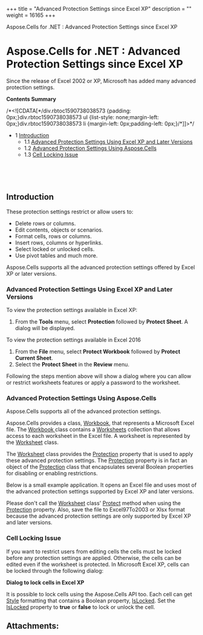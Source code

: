 +++
title = "Advanced Protection Settings since Excel XP" 
description = "" 
weight = 16165 
+++

Aspose.Cells for .NET : Advanced Protection Settings since Excel XP  

# Aspose.Cells for .NET : Advanced Protection Settings since Excel XP


Since the release of Excel 2002 or XP, Microsoft has added many advanced protection settings.

**Contents Summary**

/\*<!\[CDATA\[\*/div.rbtoc1590738038573 {padding: 0px;}div.rbtoc1590738038573 ul {list-style: none;margin-left: 0px;}div.rbtoc1590738038573 li {margin-left: 0px;padding-left: 0px;}/\*\]\]>\*/

*   1 [Introduction](#AdvancedProtectionSettingssinceExcelXP-Introduction)
    *   1.1 [Advanced Protection Settings Using Excel XP and Later Versions](#AdvancedProtectionSettingssinceExcelXP-AdvancedProtectionSettingsUsingExcelXPandLaterVersions)
    *   1.2 [Advanced Protection Settings Using Aspose.Cells](#AdvancedProtectionSettingssinceExcelXP-AdvancedProtectionSettingsUsingAspose.Cells)
    *   1.3 [Cell Locking Issue](#AdvancedProtectionSettingssinceExcelXP-CellLockingIssue)

 

 

## Introduction

These protection settings restrict or allow users to:

*   Delete rows or columns.
*   Edit contents, objects or scenarios.
*   Format cells, rows or columns.
*   Insert rows, columns or hyperlinks.
*   Select locked or unlocked cells.
*   Use pivot tables and much more.

Aspose.Cells supports all the advanced protection settings offered by Excel XP or later versions.

### Advanced Protection Settings Using Excel XP and Later Versions

To view the protection settings available in Excel XP:

1.  From the **Tools** menu, select **Protection** followed by **Protect Sheet**. A dialog will be displayed.

To view the protection settings available in Excel 2016

1.  From the **File** menu, select **Protect Workbook** followed by **Protect Current Sheet**.
2.  Select the **Protect Sheet** in the **Review** menu.

Following the steps mention above will show a dialog where you can allow or restrict worksheets features or apply a password to the worksheet.

### Advanced Protection Settings Using Aspose.Cells

Aspose.Cells supports all of the advanced protection settings.

Aspose.Cells provides a class, [Workbook](https://apireference.aspose.com/net/cells/aspose.cells/workbook), that represents a Microsoft Excel file. The [Workbook ](https://apireference.aspose.com/net/cells/aspose.cells/workbook)class contains a [Worksheets](https://apireference.aspose.com/net/cells/aspose.cells/worksheetcollection) collection that allows access to each worksheet in the Excel file. A worksheet is represented by the [Worksheet](https://apireference.aspose.com/net/cells/aspose.cells/worksheet) class.

The [Worksheet](https://apireference.aspose.com/net/cells/aspose.cells/worksheet) class provides the [Protection](https://apireference.aspose.com/net/cells/aspose.cells/worksheet/properties/protection) property that is used to apply these advanced protection settings. The [Protection](https://apireference.aspose.com/net/cells/aspose.cells/worksheet/properties/protection) property is in fact an object of the [Protection](https://apireference.aspose.com/net/cells/aspose.cells/protection) class that encapsulates several Boolean properties for disabling or enabling restrictions.

Below is a small example application. It opens an Excel file and uses most of the advanced protection settings supported by Excel XP and later versions.

Please don't call the [Worksheet](https://apireference.aspose.com/net/cells/aspose.cells/worksheet) class' [Protect](https://apireference.aspose.com/net/cells/aspose.cells/worksheet/methods/protect/index) method when using the [Protection](https://apireference.aspose.com/net/cells/aspose.cells/worksheet/properties/protection) property. Also, save the file to Excel97To2003 or Xlsx format because the advanced protection settings are only supported by Excel XP and later versions.

### Cell Locking Issue

If you want to restrict users from editing cells the cells must be locked before any protection settings are applied. Otherwise, the cells can be edited even if the worksheet is protected. In Microsoft Excel XP, cells can be locked through the following dialog:

**Dialog to lock cells in Excel XP**


It is possible to lock cells using the Aspose.Cells API too. Each cell can get [Style](https://apireference.aspose.com/net/cells/aspose.cells/style) formatting that contains a Boolean property, [IsLocked](https://apireference.aspose.com/net/cells/aspose.cells/style/properties/islocked). Set the [IsLocked](https://apireference.aspose.com/net/cells/aspose.cells/style/properties/islocked) property to **true** or **false** to lock or unlock the cell.

## Attachments:


